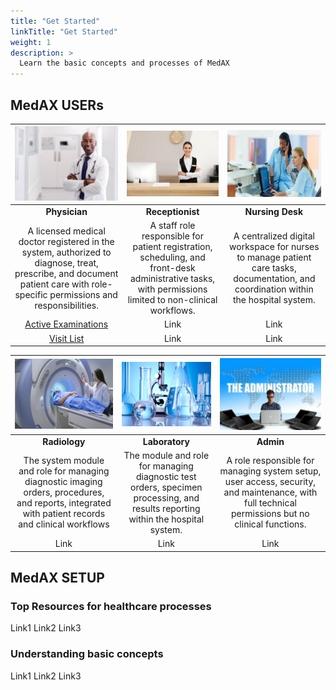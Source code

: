 ```yaml
---
title: "Get Started"
linkTitle: "Get Started"
weight: 1
description: >
  Learn the basic concepts and processes of MedAX
---
```


## MedAX USERs





| ![](Physician.png) | ![](Receptionist.png) | ![](NursingDesk.png) |
|:------------------:|:-------------------:|:------------------:|
|   **Physician**    |  **Receptionist**   |  **Nursing Desk**  |
|    A licensed medical doctor registered in the system, authorized to diagnose, treat, prescribe, and document patient care with role-specific permissions and responsibilities.    |     A staff role responsible for patient registration, scheduling, and front-desk administrative tasks, with permissions limited to non-clinical workflows.    |    A centralized digital workspace for nurses to manage patient care tasks, documentation, and coordination within the hospital system.     |
|        [Active Examinations](https://docs.medax365.com/examination/active-examinations/)        |        Link         |        Link        |
|        [Visit List](https://docs.medax365.com/front-office/visit-list/)        |        Link         |        Link        |

| ![](Radiology.png) | ![](Laboratory.png) | ![](Admin.png) |
|:----------------:|:-----------------:|:------------:|
|  **Radiology**   |  **Laboratory**   |  **Admin**   |
|   The system module and role for managing diagnostic imaging orders, procedures, and reports, integrated with patient records and clinical workflows    |    The module and role for managing diagnostic test orders, specimen processing, and results reporting within the hospital system.    | A role responsible for managing system setup, user access, security, and maintenance, with full technical permissions but no clinical functions.  |
|       Link       |       Link        |     Link     |

## MedAX SETUP

### Top Resources for healthcare processes

Link1
Link2
Link3

### Understanding basic concepts

Link1
Link2
Link3
